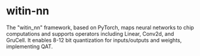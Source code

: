 # witin-nn
The "witin_nn" framework, based on PyTorch, maps neural networks to chip computations and supports operators including Linear, Conv2d, and GruCell. It enables 8-12 bit quantization for inputs/outputs and weights, implementing QAT.
